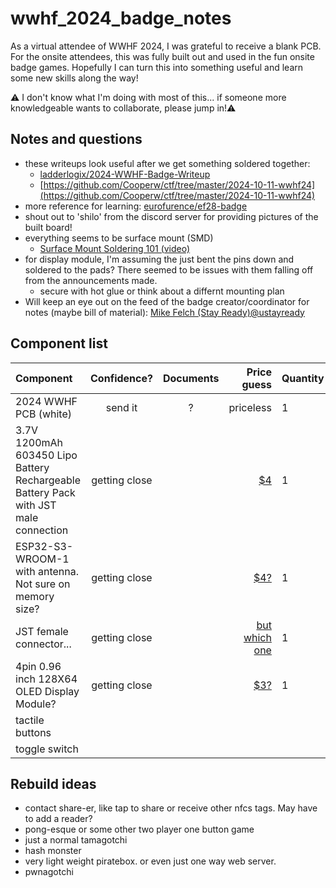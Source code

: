 # wwhf_2024_badge_notes
As a virtual attendee of WWHF 2024, I was grateful to receive a blank PCB. For the onsite attendees, this was fully built out and used in the fun onsite badge games. Hopefully I can turn this into something useful and learn some new skills along the way!

⚠️ I don't know what I'm doing with most of this... if someone more knowledgeable wants to collaborate, please jump in!⚠️

## Notes and questions
* these writeups look useful after we get something soldered together:
   * [ladderlogix/2024-WWHF-Badge-Writeup](https://github.com/ladderlogix/2024-WWHF-Badge-Writeup)
   * [https://github.com/Cooperw/ctf/tree/master/2024-10-11-wwhf24](https://github.com/Cooperw/ctf/tree/master/2024-10-11-wwhf24)
* more reference for learning: [eurofurence/ef28-badge](https://github.com/eurofurence/ef28-badge)
* shout out to 'shilo' from the discord server for providing pictures of the built board!
* everything seems to be surface mount (SMD)
   * [Surface Mount Soldering 101 (video)](https://www.youtube.com/watch?v=3NN7UGWYmBY)
* for display module, I'm assuming the just bent the pins down and soldered to the pads? There seemed to be issues with them falling off from the announcements made.
   * secure with hot glue or think about a differnt mounting plan
* Will keep an eye out on the feed of the badge creator/coordinator for notes (maybe bill of material): [Mike Felch (Stay Ready)@ustayready](https://x.com/ustayready)

## Component list
| Component                                                                              |Confidence?    | Documents     | Price guess                                                                                         | Quantity |
| :-------------------------------------------------------------------------------       |:----------:   |:-------------:| --------------------------------------------------------------------------------------------------: | :------  |
| 2024 WWHF PCB (white)                                                                  | send it       | ?             | priceless                                                                                           | 1        |
| 3.7V 1200mAh 603450 Lipo Battery Rechargeable Battery Pack with JST male connection    | getting close |               | [$4](https://www.aliexpress.us/item/2251832678527988.html?gatewayAdapt=glo2usa4itemAdapt)           | 1        |
| ESP32-S3-WROOM-1 with antenna. Not sure on memory size?                                | getting close |               | [$4?](https://www.digikey.com/en/products/detail/espressif-systems/ESP32-S3-WROOM-1-N8R2/15200058)  | 1        |
| JST female connector...                                                                | getting close |               | [but which one](https://www.mattmillman.com/info/crimpconnectors/common-jst-connector-types/)       | 1        |
| 4pin 0.96 inch 128X64 OLED Display Module?                                             | getting close |               | [$3?](https://rainbowsemi.en.alibaba.com/product/60755745658-804119767/4pin_0_96_inch_128X64_OLED_Display_Module_GND_VCC_SCL_SDA_0_96_IIC_Communicate.html) | 1        |
| tactile buttons                                                                        |               |               |                                                                                                     |          |        
| toggle switch                                                                          |               |               |                                                                                                     |          |        


## Rebuild ideas
* contact share-er, like tap to share or receive other nfcs tags. May have to add a reader?
* pong-esque or some other two player one button game
* just a normal tamagotchi
* hash monster
* very light weight piratebox. or even just one way web server.
* pwnagotchi
